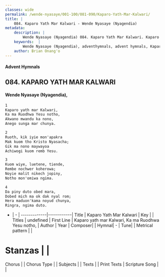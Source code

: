 ```yaml
---
classes: wide
permalink: /wende-nyasaye/001-100/081-090/Kaparo-Yath-Mar-Kalwari/
title: |
    084. Kaparo Yath Mar Kalwari - Wende Nyasaye (Nyagendia)
metadata:
    description: |
        Wende Nyasaye (Nyagendia) 084. Kaparo Yath Mar Kalwari. Kaparo yath mar Kalwari, Ka ma Ruodhwa Yesu notho, Akwano mwandu ka nono, Anego sunga mar chunya.  
    keywords:  |
        Wende Nyasaye (Nyagendia), adventhymnals, advent hymnals, Kaparo Yath Mar Kalwari, Kaparo yath mar Kalwari, Ka ma Ruodhwa Yesu notho,. 
    author: Brian Onang'o
---
```


#### Advent Hymnals
## 084. KAPARO YATH MAR KALWARI
####  Wende Nyasaye (Nyagendia),

```txt
1
Kaparo yath mar Kalwari,
Ka ma Ruodhwa Yesu notho,
Akwano mwandu ka nono,
Anego sunga mar chunya.

2
Ruoth, kik iyie mon'apakra
Mak kuom tho Kristo Nyasacha;
Gik ma nono maywayoa
Achiwogi kuom remb Yesu.

3
Kuom wiye, luetene, tiende,
Rembe nochwer koherowa;
Noyie malit nikech jopiny,
Notho mon'omiwa ngima.

4
Da piny duto obed mara,
Dobed mich ma ok dak nyal rom;
Hera maduon'kama noyud chunya, 
Ringra, ngima duto.

```

- |   -  |
-------------|------------|
Title | Kaparo Yath Mar Kalwari |
Key |  |
Titles | undefined |
First Line | Kaparo yath mar Kalwari, Ka ma Ruodhwa Yesu notho, |
Author | 
Year | 
Composer| |
Hymnal|  - |
Tune|  |
Metrical pattern | |
# Stanzas |  |
Chorus |  |
Chorus Type |  |
Subjects | |
Texts |  |
Print Texts | 
Scripture Song |  |
    
